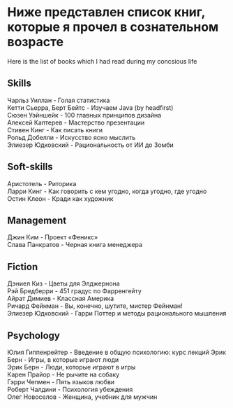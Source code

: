 # Ниже представлен список книг, которые я прочел в сознательном возрасте
Here is the list of books which I had read during my concsious life

## Skills
Чарльз Уиллан - Голая статистика  
Кетти Сьерра, Берт Бейтс - Изучаем Java (by headfirst)  
Сюзен Уэйншейк - 100 главных принципов дизайна  
Алексей Каптерев - Мастерство презентации  
Стивен Кинг - Как писать книги  
Рольд Добелли - Искусство ясно мыслить  
Элиезер Юдковский - Рациональность от ИИ до Зомби  

## Soft-skills
Аристотель - Риторика  
Ларри Кинг - Как говорить с кем угодно, когда угодно, где угодно  
Остин Клеон - Кради как художник  

## Management
Джин Ким - Проект «Феникс»  
Слава Панкратов - Черная книга менеджера  

## Fiction 
Дэниел Киз - Цветы для Элджернона  
Рэй Бредберри - 451 градус по Фарренгейту  
Айрат Димиев - Классная Америка  
Ричард Фейнман - Вы, конечно, шутите, мистер Фейнман!  
Элиезер Юдковский - Гарри Поттер и методы рационального мышления  

## Psychology
Юлия Гиппенрейтер - Введение в общую психологию: курс лекций
Эрик Берн - Игры, в которые играют люди  
Эрик Берн - Люди, которые играют в игры  
Карен Прайор - Не рычите на собаку  
Гэрри Чепмен - Пять языков любви  
Роберт Чалдини - Психология убеждения  
Олег Новоселов - Женщина, учебник для мужчин  
